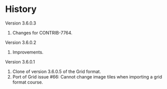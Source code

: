 History
=============
Version 3.6.0.3
  1. Changes for CONTRIB-7764.

Version 3.6.0.2
  1. Improvements.

Version 3.6.0.1
  1. Clone of version 3.6.0.5 of the Grid format.
  2. Port of Grid issue #66: Cannot change image tiles when importing a grid format course.
